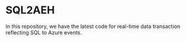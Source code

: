 # SQL2AEH
In this repository, we have the latest code for real-time data transaction reflecting SQL to Azure events.



